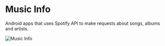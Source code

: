 # Music Info

Android apps that uses Spotify API to make requests about songs, albums and artists.

![Music Info](http://i.imgur.com/JZIK1XB.png "Music Info")
